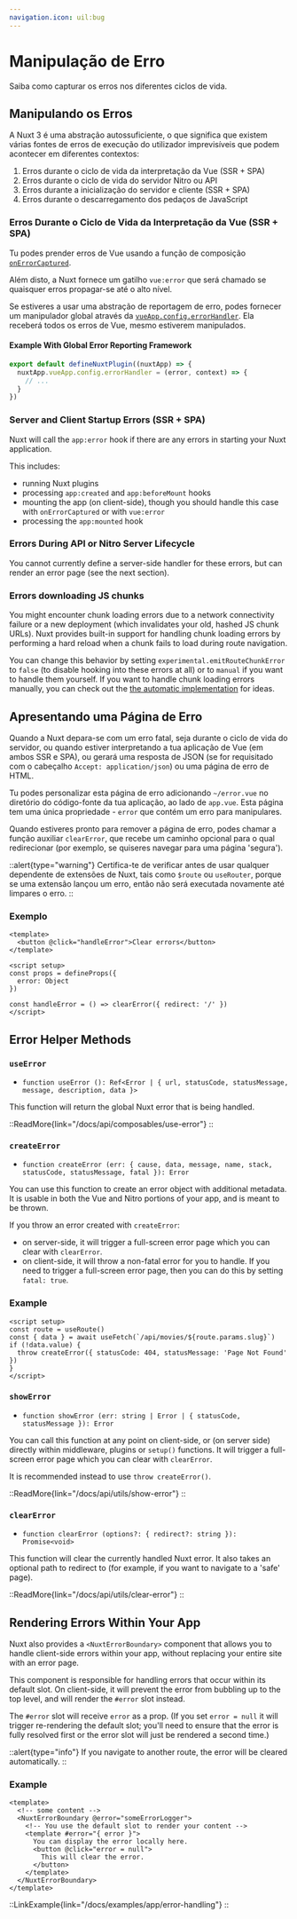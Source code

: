 ```yaml
---
navigation.icon: uil:bug
---
```


# Manipulação de Erro

Saiba como capturar os erros nos diferentes ciclos de vida.

## Manipulando os Erros

A Nuxt 3 é uma abstração autossuficiente, o que significa que existem várias fontes de erros de execução do utilizador imprevisíveis que podem acontecer em diferentes contextos:

1. Erros durante o ciclo de vida da interpretação da Vue (SSR + SPA)
2. Erros durante o ciclo de vida do servidor Nitro ou API
3. Erros durante a inicialização do servidor e cliente (SSR + SPA)
4. Erros durante o descarregamento dos pedaços de JavaScript

### Erros Durante o Ciclo de Vida da Interpretação da Vue (SSR + SPA)

Tu podes prender erros de Vue usando a função de composição [`onErrorCaptured`](https://vuejs.org/api/composition-api-lifecycle#onerrorcaptured).

Além disto, a Nuxt fornece um gatilho `vue:error` que será chamado se quaisquer erros propagar-se até o alto nível.

Se estiveres a usar uma abstração de reportagem de erro, podes fornecer um manipulador global através da [`vueApp.config.errorHandler`](https://vuejs.org/api/application.html#app-config-errorhandler). Ela receberá todos os erros de Vue, mesmo estiverem manipulados.

#### Example With Global Error Reporting Framework

```js
export default defineNuxtPlugin((nuxtApp) => {
  nuxtApp.vueApp.config.errorHandler = (error, context) => {
    // ...
  }
})
```

### Server and Client Startup Errors (SSR + SPA)

Nuxt will call the `app:error` hook if there are any errors in starting your Nuxt application.

This includes:

* running Nuxt plugins
* processing `app:created` and `app:beforeMount` hooks
* mounting the app (on client-side), though you should handle this case with `onErrorCaptured` or with `vue:error`
* processing the `app:mounted` hook

### Errors During API or Nitro Server Lifecycle

You cannot currently define a server-side handler for these errors, but can render an error page (see the next section).


### Errors downloading JS chunks

You might encounter chunk loading errors due to a network connectivity failure or a new deployment (which invalidates your old, hashed JS chunk URLs). Nuxt provides built-in support for handling chunk loading errors by performing a hard reload when a chunk fails to load during route navigation.

You can change this behavior by setting `experimental.emitRouteChunkError` to `false` (to disable hooking into these errors at all) or to `manual` if you want to handle them yourself. If you want to handle chunk loading errors manually, you can check out the [the automatic implementation](https://github.com/nuxt/nuxt/blob/main/packages/nuxt/src/app/plugins/chunk-reload.client.ts) for ideas.

## Apresentando uma Página de Erro

Quando a Nuxt depara-se com um erro fatal, seja durante o ciclo de vida do servidor, ou quando estiver interpretando a tua aplicação de Vue (em ambos SSR e SPA), ou gerará uma resposta de JSON (se for requisitado com o cabeçalho `Accept: application/json`) ou uma página de erro de HTML.

Tu podes personalizar esta página de erro adicionando `~/error.vue` no diretório do código-fonte da tua aplicação, ao lado de `app.vue`. Esta página tem uma única propriedade - `error` que contém um erro para manipulares.

Quando estiveres pronto para remover a página de erro, podes chamar a função auxiliar `clearError`, que recebe um caminho opcional para o qual redirecionar (por exemplo, se quiseres navegar para uma página 'segura').

::alert{type="warning"}
Certifica-te de verificar antes de usar qualquer dependente de extensões de Nuxt, tais como `$route` ou `useRouter`, porque se uma extensão lançou um erro, então não será executada novamente até limpares o erro.
::

### Exemplo

```vue [error.vue]
<template>
  <button @click="handleError">Clear errors</button>
</template>

<script setup>
const props = defineProps({
  error: Object
})

const handleError = () => clearError({ redirect: '/' })
</script>
```

## Error Helper Methods

### `useError`

* `function useError (): Ref<Error | { url, statusCode, statusMessage, message, description, data }>`

This function will return the global Nuxt error that is being handled.

::ReadMore{link="/docs/api/composables/use-error"}
::

### `createError`

* `function createError (err: { cause, data, message, name, stack, statusCode, statusMessage, fatal }): Error`

You can use this function to create an error object with additional metadata. It is usable in both the Vue and Nitro portions of your app, and is meant to be thrown.

If you throw an error created with `createError`:

* on server-side, it will trigger a full-screen error page which you can clear with `clearError`.
* on client-side, it will throw a non-fatal error for you to handle. If you need to trigger a full-screen error page, then you can do this by setting `fatal: true`.

### Example

```vue [pages/movies/[slug].vue]
<script setup>
const route = useRoute()
const { data } = await useFetch(`/api/movies/${route.params.slug}`)
if (!data.value) {
  throw createError({ statusCode: 404, statusMessage: 'Page Not Found' })
}
</script>
```

### `showError`

* `function showError (err: string | Error | { statusCode, statusMessage }): Error`

You can call this function at any point on client-side, or (on server side) directly within middleware, plugins or `setup()` functions. It will trigger a full-screen error page which you can clear with `clearError`.

It is recommended instead to use `throw createError()`.

::ReadMore{link="/docs/api/utils/show-error"}
::

### `clearError`

* `function clearError (options?: { redirect?: string }): Promise<void>`

This function will clear the currently handled Nuxt error. It also takes an optional path to redirect to (for example, if you want to navigate to a 'safe' page).

::ReadMore{link="/docs/api/utils/clear-error"}
::

## Rendering Errors Within Your App

Nuxt also provides a `<NuxtErrorBoundary>` component that allows you to handle client-side errors within your app, without replacing your entire site with an error page.

This component is responsible for handling errors that occur within its default slot. On client-side, it will prevent the error from bubbling up to the top level, and will render the `#error` slot instead.

The `#error` slot will receive `error` as a prop. (If you set `error = null` it will trigger re-rendering the default slot; you'll need to ensure that the error is fully resolved first or the error slot will just be rendered a second time.)

::alert{type="info"}
If you navigate to another route, the error will be cleared automatically.
::

### Example

```vue [pages/index.vue]
<template>
  <!-- some content -->
  <NuxtErrorBoundary @error="someErrorLogger">
    <!-- You use the default slot to render your content -->
    <template #error="{ error }">
      You can display the error locally here.
      <button @click="error = null">
        This will clear the error.
      </button>
    </template>
  </NuxtErrorBoundary>
</template>
```

::LinkExample{link="/docs/examples/app/error-handling"}
::
